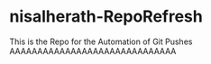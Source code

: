 # nisalherath-RepoRefresh
This is the Repo for the Automation of Git Pushes
AAAAAAAAAAAAAAAAAAAAAAAAAAAAAA